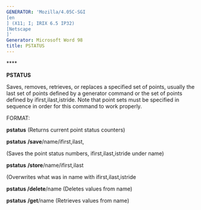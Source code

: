 ```yaml
---
GENERATOR: 'Mozilla/4.05C-SGI 
[en
] (X11; I; IRIX 6.5 IP32) 
[Netscape
]'
Generator: Microsoft Word 98
title: PSTATUS
---
```


**** 

 **PSTATUS**

  Saves, removes, retrieves, or replaces a specified set of points,
  usually the last set of points defined by a generator command or the
  set of points defined by ifirst,ilast,istride. Note that point sets
  must be specified in sequence in order for this command to work
  properly.

FORMAT:

**pstatus** (Returns current point status counters)

**pstatus** **/save**/name/ifirst,ilast,

(Saves the point status numbers, ifirst,ilast,istride under name)

**pstatus** **/store**/name/ifirst,ilast

(Overwrites what was in name with ifirst,ilast,istride

**pstatus /delete**/name (Deletes values from name)

**pstatus** **/get**/name (Retrieves values from name)

 

